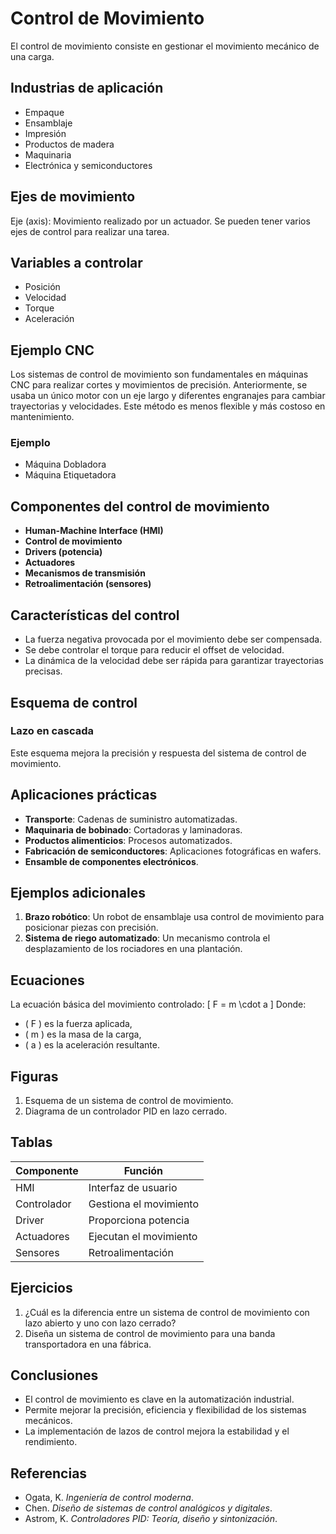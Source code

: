 # Control de Movimiento

El control de movimiento consiste en gestionar el movimiento mecánico de una carga. 

## Industrias de aplicación
- Empaque
- Ensamblaje
- Impresión
- Productos de madera
- Maquinaria
- Electrónica y semiconductores

## Ejes de movimiento
Eje (axis): Movimiento realizado por un actuador. 
Se pueden tener varios ejes de control para realizar una tarea.

## Variables a controlar
- Posición
- Velocidad
- Torque
- Aceleración

## Ejemplo CNC
Los sistemas de control de movimiento son fundamentales en máquinas CNC para realizar cortes y movimientos de precisión. Anteriormente, se usaba un único motor con un eje largo y diferentes engranajes para cambiar trayectorias y velocidades. Este método es menos flexible y más costoso en mantenimiento.

### Ejemplo
- Máquina Dobladora
- Máquina Etiquetadora

## Componentes del control de movimiento
- **Human-Machine Interface (HMI)**
- **Control de movimiento**
- **Drivers (potencia)**
- **Actuadores**
- **Mecanismos de transmisión**
- **Retroalimentación (sensores)**

## Características del control
- La fuerza negativa provocada por el movimiento debe ser compensada.
- Se debe controlar el torque para reducir el offset de velocidad.
- La dinámica de la velocidad debe ser rápida para garantizar trayectorias precisas.

## Esquema de control
### Lazo en cascada
Este esquema mejora la precisión y respuesta del sistema de control de movimiento.

## Aplicaciones prácticas
- **Transporte**: Cadenas de suministro automatizadas.
- **Maquinaria de bobinado**: Cortadoras y laminadoras.
- **Productos alimenticios**: Procesos automatizados.
- **Fabricación de semiconductores**: Aplicaciones fotográficas en wafers.
- **Ensamble de componentes electrónicos**.

## Ejemplos adicionales
1. **Brazo robótico**: Un robot de ensamblaje usa control de movimiento para posicionar piezas con precisión.
2. **Sistema de riego automatizado**: Un mecanismo controla el desplazamiento de los rociadores en una plantación.

## Ecuaciones
La ecuación básica del movimiento controlado:
\[ F = m \cdot a \]
Donde:
- \( F \) es la fuerza aplicada,
- \( m \) es la masa de la carga,
- \( a \) es la aceleración resultante.

## Figuras
1. Esquema de un sistema de control de movimiento.
2. Diagrama de un controlador PID en lazo cerrado.

## Tablas
| Componente | Función |
|------------|---------|
| HMI | Interfaz de usuario |
| Controlador | Gestiona el movimiento |
| Driver | Proporciona potencia |
| Actuadores | Ejecutan el movimiento |
| Sensores | Retroalimentación |

## Ejercicios
1. ¿Cuál es la diferencia entre un sistema de control de movimiento con lazo abierto y uno con lazo cerrado?
2. Diseña un sistema de control de movimiento para una banda transportadora en una fábrica.

## Conclusiones
- El control de movimiento es clave en la automatización industrial.
- Permite mejorar la precisión, eficiencia y flexibilidad de los sistemas mecánicos.
- La implementación de lazos de control mejora la estabilidad y el rendimiento.

## Referencias
- Ogata, K. *Ingeniería de control moderna*.
- Chen. *Diseño de sistemas de control analógicos y digitales*.
- Astrom, K. *Controladores PID: Teoría, diseño y sintonización*.
